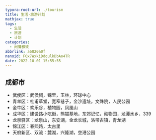 ```yaml
---
typora-root-url: ./tourism
title: 生活-旅游计划
mathjax: true
tags:
  - 生活
  - 旅游
  - 计划
categories:
  - 闲情雅致
abbrlink: a6820a0f
nanoid: FOx7WxkiDdqulkDbAo4TR
date: 2022-10-01 15:55:55
---
```


## 成都市

- 武侯区：武侯祠，锦里，玉林，环球中心
- 青羊区：杜甫草堂，宽窄巷子，金沙遗址，文殊院，人民公园
- 金牛区：欢乐谷，植物园，凤凰山
- 成华区：建设路小吃街，熊猫基地，东郊记忆，动物园，龙潭水乡，339
- 龙泉驿区：龙泉山，东安湖，金龙长城，洛带古镇，青龙湖
- 锦江区：春熙路，太古里
- 天府新区、双流：麓湖，兴隆湖，空港公园
